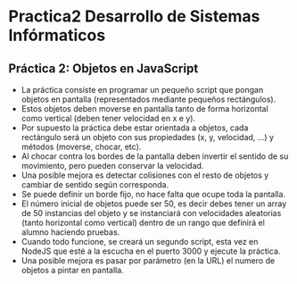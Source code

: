 # Practica2 Desarrollo de Sistemas Infórmaticos

## Práctica 2: Objetos en JavaScript

* La práctica consiste en programar un pequeño script que pongan objetos en pantalla (representados mediante pequeños rectángulos).
* Estos objetos deben moverse en pantalla tanto de forma horizontal como vertical (deben tener velocidad en x e y).
* Por supuesto la práctica debe estar orientada a objetos, cada rectángulo será un objeto con sus propiedades (x, y, velocidad, …) y métodos (moverse, chocar, etc).
* Al chocar contra los bordes de la pantalla deben invertir el sentido de su movimiento, pero pueden conservar la velocidad.
* Una posible mejora es detectar colisiones con el resto de objetos y cambiar de sentido según corresponda.
* Se puede definir un borde fijo, no hace falta que ocupe toda la pantalla.
* El número inicial de objetos puede ser 50, es decir debes tener un array de 50 instancias del objeto y se instanciará con velocidades aleatorias (tanto horizontal como vertical) dentro de un rango que definirá el alumno haciendo pruebas.
* Cuando todo funcione, se creará un segundo script, esta vez en NodeJS que esté a la escucha en el puerto 3000 y ejecute la práctica.
* Una posible mejora es pasar por parámetro (en la URL) el numero de objetos a pintar en pantalla.